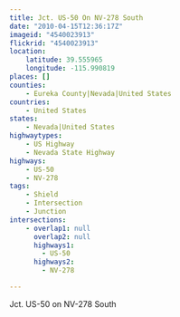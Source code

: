 ```yaml
---
title: Jct. US-50 On NV-278 South
date: "2010-04-15T12:36:17Z"
imageid: "4540023913"
flickrid: "4540023913"
location:
    latitude: 39.555965
    longitude: -115.990819
places: []
counties:
    - Eureka County|Nevada|United States
countries:
    - United States
states:
    - Nevada|United States
highwaytypes:
    - US Highway
    - Nevada State Highway
highways:
    - US-50
    - NV-278
tags:
    - Shield
    - Intersection
    - Junction
intersections:
    - overlap1: null
      overlap2: null
      highways1:
        - US-50
      highways2:
        - NV-278

---
```

Jct. US-50 on NV-278 South